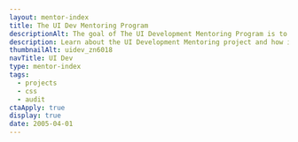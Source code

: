 ```yaml
---
layout: mentor-index
title: The UI Dev Mentoring Program
descriptionAlt: The goal of The UI Development Mentoring Program is to help everyone become a better UI developer.
description: Learn about the UI Development Mentoring project and how it could help you create high-quality, visually appealing, modern user interfaces.
thumbnailAlt: uidev_zn6018
navTitle: UI Dev
type: mentor-index
tags:
  - projects
  - css
  - audit
ctaApply: true
display: true
date: 2005-04-01
---
```

